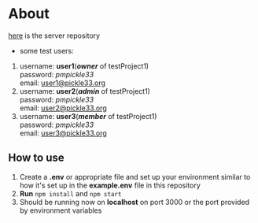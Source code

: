 # About
[here](https://github.com/DynamiteBob17/Project-Management-Server) is the server repository 
- some test users:  
1. username: **user1**(***owner*** of testProject1)</br>password: *pmpickle33*</br>email: user1@pickle33.org
2. username: **user2**(***admin*** of testProject1)</br>password: *pmpickle33*</br>email: user2@pickle33.org
3. username: **user3**(***member*** of testProject1)</br>password: *pmpickle33*</br>email: user3@pickle33.org

## How to use
1. Create a **.env** or appropriate file and set up your environment similar to how it's set up in the **example.env** file in this repository
2. **Run** `npm install` and `npm start`
3. Should be running now on **localhost** on port 3000 or the port provided by environment variables
